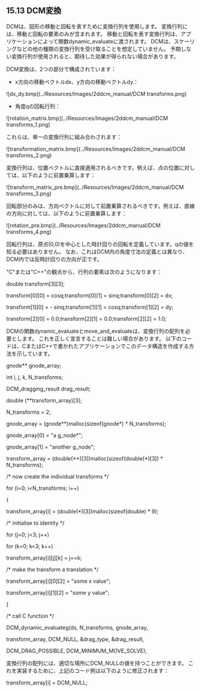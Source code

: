 ## 15.13 DCM変換

DCMは、図形の移動と回転を表すために変換行列を使用します。
変換行列には、移動と回転の要素のみが含まれます。
移動と回転を表す変換行列は、アプリケーションによって関数dynamic_evaluateに渡されます。
DCMは、スケーリングなどの他の種類の変換行列を受け取ることを想定していません。
予期しない変換行列が使用されると、期待した効果が得られない場合があります。

DCM変換は、2つの部分で構成されています：

- x方向の移動ベクトルdx、y方向の移動ベクトルdy：

![dx_dy.bmp](../Resources/Images/2ddcm_manual/DCM transforms.png)

- 角度qの回転行列：

![rotation_matrix.bmp](../Resources/Images/2ddcm_manual/DCM transforms_1.png)

これらは、単一の変換行列に組み合わされます：

![transformation_matrix.bmp](../Resources/Images/2ddcm_manual/DCM transforms_2.png)

変換行列は、位置ベクトルに直接適用されるべきです。例えば、点の位置に対しては、以下のように前置乗算します：

![transform_matrix_pre.bmp](../Resources/Images/2ddcm_manual/DCM transforms_3.png)

回転部分のみは、方向ベクトルに対して前置乗算されるべきです。例えば、直線の方向に対しては、以下のように前置乗算します：

![rotation_pre.bmp](../Resources/Images/2ddcm_manual/DCM transforms_4.png)

回転行列は、原点(0,0)を中心とした時計回りの回転を定義しています。qの値を知る必要はありません。
なお、これはDCM内の角度寸法の定義とは異なり、DCM内では反時計回りの方向が正です。

"C"または"C++"の観点から、行列の要素は次のようになります：

double transform\[3\]\[3\];

transform\[0\]\[0\] = cosq;transform\[0\]\[1\] = sinq;transform\[0\]\[2\] = dx;

transform\[1\]\[0\] = - sinq;transform\[1\]\[1\] = cosq;transform\[1\]\[2\] = dy;

transform\[2\]\[0\] = 0.0;transform\[2\]\[1\] = 0.0;transform\[2\]\[2\] = 1.0;

DCMの関数dynamic_evaluateとmove_and_evaluateは、変換行列の配列を必要とします。
これを正しく宣言することは難しい場合があります。
以下のコードは、CまたはC++で書かれたアプリケーションでこのデータ構造を作成する方法を示しています。

gnode\*\* gnode_array;

int i, j, k, N_transforms;

DCM_dragging_result drag_result;

double (\*\*transform_array)\[3\];

N_transforms = 2;

gnode_array = (gnode\*\*)malloc(sizeof(gnode\*) \* N_transforms);

gnode_array\[0\] = "a g_node*";

gnode_array\[1\] = "another g_node";

transform_array = (double(\*\*)\[3\])malloc(sizeof(double(\*)\[3\]) \* N_transforms);

/* now create the individual transforms */

for (i=0; i<N_transforms; i++)

{

transform_array\[i\] = (double(\*)\[3\])malloc(sizeof(double) \* 9);

/* initialise to identity */

for (j=0; j<3; j++)

for (k=0; k<3; k++)

transform_array\[i\]\[j\]\[k\] = j==k;

/* make the transform a translation */

transform_array\[i\]\[0\]\[2\] = "some x value";

transform_array\[i\]\[1\]\[2\] = "some y value";

}

/* call C function */

DCM_dynamic_evaluateg(ds, N_transforms, gnode_array,

transform_array, DCM_NULL, &drag_type, &drag_result,

DCM_DRAG_POSSIBLE, DCM_MINIMUM_MOVE_SOLVE);

変換行列の配列には、適切な場所にDCM_NULLの値を持つことができます。
これを実装するために、上記のコード例は以下のように修正されます： 

transform_array\[i\] = DCM_NULL;
